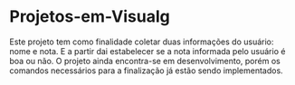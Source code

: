 # Projetos-em-Visualg
Este projeto tem como finalidade coletar duas informações do usuário: nome e nota.
E a partir dai estabelecer se a nota informada pelo usuário é boa ou não.
O projeto ainda encontra-se em desenvolvimento, porém os comandos necessários para a finalização já estão sendo implementados. 
